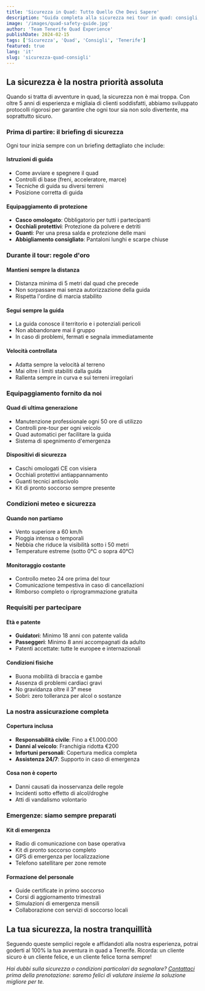 ```yaml
---
title: 'Sicurezza in Quad: Tutto Quello Che Devi Sapere'
description: "Guida completa alla sicurezza nei tour in quad: consigli, equipaggiamento e best practices per un'avventura sicura"
image: '/images/quad-safety-guide.jpg'
author: 'Team Tenerife Quad Experience'
publishDate: 2024-02-15
tags: ['Sicurezza', 'Quad', 'Consigli', 'Tenerife']
featured: true
lang: 'it'
slug: 'sicurezza-quad-consigli'
---
```


## La sicurezza è la nostra priorità assoluta

Quando si tratta di avventure in quad, la sicurezza non è mai troppa. Con oltre 5 anni di esperienza e migliaia di clienti soddisfatti, abbiamo sviluppato protocolli rigorosi per garantire che ogni tour sia non solo divertente, ma soprattutto sicuro.

### Prima di partire: il briefing di sicurezza

Ogni tour inizia sempre con un briefing dettagliato che include:

#### Istruzioni di guida

- Come avviare e spegnere il quad
- Controlli di base (freni, acceleratore, marce)
- Tecniche di guida su diversi terreni
- Posizione corretta di guida

#### Equipaggiamento di protezione

- **Casco omologato**: Obbligatorio per tutti i partecipanti
- **Occhiali protettivi**: Protezione da polvere e detriti
- **Guanti**: Per una presa salda e protezione delle mani
- **Abbigliamento consigliato**: Pantaloni lunghi e scarpe chiuse

### Durante il tour: regole d'oro

#### Mantieni sempre la distanza

- Distanza minima di 5 metri dal quad che precede
- Non sorpassare mai senza autorizzazione della guida
- Rispetta l'ordine di marcia stabilito

#### Segui sempre la guida

- La guida conosce il territorio e i potenziali pericoli
- Non abbandonare mai il gruppo
- In caso di problemi, fermati e segnala immediatamente

#### Velocità controllata

- Adatta sempre la velocità al terreno
- Mai oltre i limiti stabiliti dalla guida
- Rallenta sempre in curva e sui terreni irregolari

### Equipaggiamento fornito da noi

#### Quad di ultima generazione

- Manutenzione professionale ogni 50 ore di utilizzo
- Controlli pre-tour per ogni veicolo
- Quad automatici per facilitare la guida
- Sistema di spegnimento d'emergenza

#### Dispositivi di sicurezza

- Caschi omologati CE con visiera
- Occhiali protettivi antiappannamento
- Guanti tecnici antiscivolo
- Kit di pronto soccorso sempre presente

### Condizioni meteo e sicurezza

#### Quando non partiamo

- Vento superiore a 60 km/h
- Pioggia intensa o temporali
- Nebbia che riduce la visibilità sotto i 50 metri
- Temperature estreme (sotto 0°C o sopra 40°C)

#### Monitoraggio costante

- Controllo meteo 24 ore prima del tour
- Comunicazione tempestiva in caso di cancellazioni
- Rimborso completo o riprogrammazione gratuita

### Requisiti per partecipare

#### Età e patente

- **Guidatori**: Minimo 18 anni con patente valida
- **Passeggeri**: Minimo 8 anni accompagnati da adulto
- Patenti accettate: tutte le europee e internazionali

#### Condizioni fisiche

- Buona mobilità di braccia e gambe
- Assenza di problemi cardiaci gravi
- No gravidanza oltre il 3° mese
- Sobri: zero tolleranza per alcol o sostanze

### La nostra assicurazione completa

#### Copertura inclusa

- **Responsabilità civile**: Fino a €1.000.000
- **Danni al veicolo**: Franchigia ridotta €200
- **Infortuni personali**: Copertura medica completa
- **Assistenza 24/7**: Supporto in caso di emergenza

#### Cosa non è coperto

- Danni causati da inosservanza delle regole
- Incidenti sotto effetto di alcol/droghe
- Atti di vandalismo volontario

### Emergenze: siamo sempre preparati

#### Kit di emergenza

- Radio di comunicazione con base operativa
- Kit di pronto soccorso completo
- GPS di emergenza per localizzazione
- Telefono satellitare per zone remote

#### Formazione del personale

- Guide certificate in primo soccorso
- Corsi di aggiornamento trimestrali
- Simulazioni di emergenza mensili
- Collaborazione con servizi di soccorso locali

## La tua sicurezza, la nostra tranquillità

Seguendo queste semplici regole e affidandoti alla nostra esperienza, potrai goderti al 100% la tua avventura in quad a Tenerife. Ricorda: un cliente sicuro è un cliente felice, e un cliente felice torna sempre!

_Hai dubbi sulla sicurezza o condizioni particolari da segnalare? [Contattaci](/contatti) prima della prenotazione: saremo felici di valutare insieme la soluzione migliore per te._
